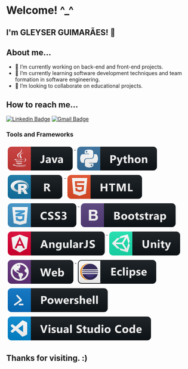 # Welcome! ^_^
 
## I'm GLEYSER GUIMARÃES! 👋
 
## About me...

- 🔭 I’m currently working on back-end and front-end projects.
- 🌱 I’m currently learning software development techniques and team formation in software engineering.
- 👯 I’m looking to collaborate on educational projects.

## How to reach me...

[![Linkedin Badge](https://img.shields.io/badge/-LinkedIn-blue?style=flat-square&logo=Linkedin&logoColor=white&link=https://www.linkedin.com/in/gleyser-bomfim-guimar%C3%A3es-0895497b/)](https://www.linkedin.com/in/gleyser-bomfim-guimar%C3%A3es-0895497b/)
[![Gmail Badge](https://img.shields.io/badge/-Gmail-c14438?style=flat-square&logo=Gmail&logoColor=white&link=mailto:guimaraes.gleyser@gmail.com)](mailto:guimaraes.gleyser@gmail.com)

### Tools and Frameworks 
<p align="left">
 <a href="#">
    <img src="svg/dev/languages/java.svg" alt="java" style="vertical-align:top; margin:6px 4px">
  </a>  
 
  <a href="#">
    <img src="svg/dev/languages/python.svg" alt="python" style="vertical-align:top; margin:6px 4px">
  </a>
  
   <a href="#">
    <img src="svg/dev/languages/r.svg" alt="r" style="vertical-align:top; margin:6px 4px">
  </a>  
  
   <a href="#">
    <img src="svg/dev/languages/html.svg" alt="html" style="vertical-align:top; margin:6px 4px">
  </a>  
  
  <a href="#">
    <img src="svg/dev/languages/css3.svg" alt="css3" style="vertical-align:top; margin:6px 4px">
  </a>  
  
  <a href="#">
    <img src="svg/dev/frameworks/bootstrap.svg" alt="bootstrap" style="vertical-align:top; margin:6px 4px">
  </a>  
 
  <a href="#">
    <img src="svg/dev/frameworks/angular.svg" alt="angular" style="vertical-align:top; margin:6px 4px">
  </a>  
  
  
 <a href="#">
    <img src="svg/dev/frameworks/unity.svg" alt="unity" style="vertical-align:top; margin:6px 4px">
  </a>    
 
  <a href="#">
    <img src="svg/dev/misc/web.svg" alt="web" style="vertical-align:top; margin:6px 4px">
  </a>  
  
   <a href="#">
    <img src="svg/dev/tools/eclipse.svg" alt="eclipse" style="vertical-align:top; margin:6px 4px">
  </a> 
  
   <a href="#">
    <img src="svg/dev/tools/powershell.svg" alt="powershell" style="vertical-align:top; margin:6px 4px">
  </a> 
  
  <a href="#">
    <img src="svg/dev/tools/visualstudio_code.svg" alt="visualstudio_code" style="vertical-align:top; margin:6px 4px">
  </a>        
            
</p>



## Thanks for visiting. :)
             
<!--
**Gleyser/Gleyser** is a ✨ _special_ ✨ repository because its `README.md` (this file) appears on your GitHub profile.





